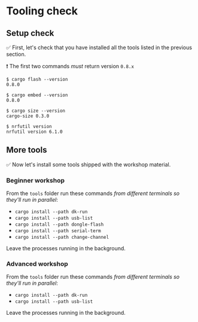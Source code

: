 # Tooling check

## Setup check

✅ First, let's check that you have installed all the tools listed in the previous section.

❗ The first two commands *must* return version `0.8.x`

``` console
$ cargo flash --version
0.8.0

$ cargo embed --version
0.8.0

$ cargo size --version
cargo-size 0.3.0

$ nrfutil version
nrfutil version 6.1.0
```

## More tools

✅ Now let's install some tools shipped with the workshop material.

### Beginner workshop

From the `tools` folder run these commands *from different terminals so they'll run in parallel*:

- `cargo install --path dk-run`
- `cargo install --path usb-list`
- `cargo install --path dongle-flash`
- `cargo install --path serial-term`
- `cargo install --path change-channel`

Leave the processes running in the background.

### Advanced workshop

From the `tools` folder run these commands *from different terminals so they'll run in parallel*:

- `cargo install --path dk-run`
- `cargo install --path usb-list`

Leave the processes running in the background.
